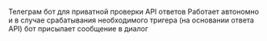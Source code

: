Телеграм бот для приватной проверки API ответов 
Работает автономно и в случае срабатывания необходимого тригера (на основании ответа API) бот присылает сообщение в диалог
